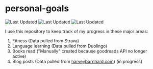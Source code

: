 # personal-goals
![Last Updated](https://img.shields.io/date/1626222300?color=FC4C02&label=Fitness%20Updated&logo=strava)
![Last Updated](https://img.shields.io/date/1626222300?color=7ac70c&label=Language%20Updated&logo=duolingo)
![Last Updated](https://img.shields.io/date/1626222300?color=e9e5cd&label=Books%20Updated&logo=goodreads)

I use this repository to keep track of my progress in these major areas:

1. Fitness (Data pulled from Strava)
2. Language learning (Data pulled from Duolingo)
3. Books read ("Manually" created because goodreads API no longer active)
4. Blog posts (Data pulled from [harveybarnhard.com](https://harveybarnhard.com)) (in progress)
